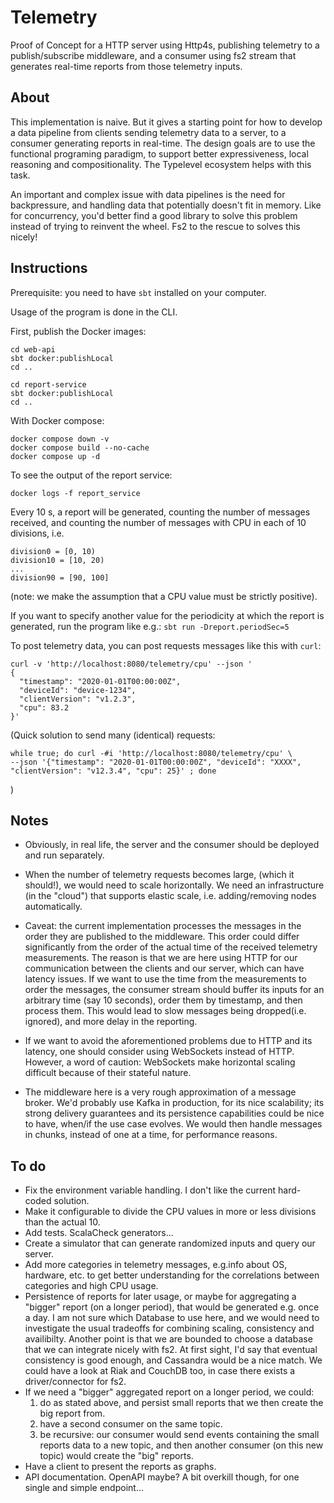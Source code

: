 # Telemetry

Proof of Concept for a HTTP server using Http4s, publishing telemetry to a publish/subscribe middleware, and
a consumer using fs2 stream that generates real-time reports from those telemetry inputs.

## About

This implementation is naive. But it gives a starting point for how to develop a data pipeline from clients
sending telemetry data to a server, to a consumer generating reports in real-time. The design goals are to
use the functional programing paradigm, to support better expressiveness, local reasoning and
compositionality. The Typelevel ecosystem helps with this task.

An important and complex issue with data pipelines is the need for backpressure, and handling data that
potentially doesn't fit in memory. Like for concurrency, you'd better find a good library to solve this 
problem instead of trying to reinvent the wheel. Fs2 to the rescue to solves this nicely!

## Instructions

Prerequisite: you need to have `sbt` installed on your computer.

Usage of the program is done in the CLI.

First, publish the Docker images:
```
cd web-api
sbt docker:publishLocal
cd ..
```
```
cd report-service
sbt docker:publishLocal
cd ..
 ```

With Docker compose:
```
docker compose down -v
docker compose build --no-cache
docker compose up -d
```

To see the output of the report service:
```
docker logs -f report_service
```

Every 10 s, a report will be generated, counting the number of messages received, and counting the number of
messages with CPU in each of 10 divisions, i.e. 
```
division0 = [0, 10)
division10 = [10, 20)
...
division90 = [90, 100]
```
(note: we make the assumption that a CPU value must be strictly positive).

If you want to specify another value for the periodicity at which the report is generated, run the program
like e.g.:
`sbt run -Dreport.periodSec=5`

To post telemetry data, you can post requests messages like this with `curl`:
```
curl -v 'http://localhost:8080/telemetry/cpu' --json '
{
  "timestamp": "2020-01-01T00:00:00Z",
  "deviceId": "device-1234",
  "clientVersion": "v1.2.3",
  "cpu": 83.2
}'
```

(Quick solution to send many (identical) requests:
```
while true; do curl -#i 'http://localhost:8080/telemetry/cpu' \
--json '{"timestamp": "2020-01-01T00:00:00Z", "deviceId": "XXXX", "clientVersion": "v12.3.4", "cpu": 25}' ; done
```
)

## Notes

* Obviously, in real life, the server and the consumer should be deployed and run separately.

* When the number of telemetry requests becomes large, (which it should!), we would need to scale
horizontally. We need an infrastructure (in the "cloud") that supports elastic scale, i.e. adding/removing
nodes automatically.

* Caveat: the current implementation processes the messages in the order they are published to the middleware.
This order could differ significantly from the order of the actual time of the received telemetry
measurements. The reason is that we are here using HTTP for our communication between the clients and our
server, which can have latency issues. If we want to use the time from the measurements to order the messages,
the consumer stream should buffer its inputs for an arbitrary time (say 10 seconds), order them by timestamp,
and then process them. This would lead to slow messages being dropped(i.e. ignored), and more delay in the
reporting.

* If we want to avoid the aforementioned problems due to HTTP and its latency, one should consider using
WebSockets instead of HTTP. However, a word of caution: WebSockets make horizontal scaling difficult because
of their stateful nature.

* The middleware here is a very rough approximation of a message broker. We'd probably use Kafka in
production, for its nice scalability; its strong delivery guarantees and its persistence capabilities could be
nice to have, when/if the use case evolves. We would then handle messages in chunks, instead of one at a time,
for performance reasons.

## To do

* Fix the environment variable handling. I don't like the current hard-coded solution.
* Make it configurable to divide the CPU values in more or less divisions than the actual 10.
* Add tests. ScalaCheck generators...
* Create a simulator that can generate randomized inputs and query our server.
* Add more categories in telemetry messages, e.g.info about OS, hardware, etc. to get better understanding for
the correlations between categories and high CPU usage.
* Persistence of reports for later usage, or maybe for aggregating a "bigger" report (on a longer period), that
would be generated e.g. once a day. I am not sure which Database to use here, and we would need to investigate
the usual tradeoffs for combining scaling, consistency and availibilty. Another point is that we are bounded
to choose a database that we can integrate nicely with fs2. At first sight, I'd say that eventual consistency
is good enough, and Cassandra would be a nice match. We could have a look at Riak and CouchDB too, in case
there exists a driver/connector for fs2.
* If we need a "bigger" aggregated report on a longer period, we could:
  1. do as stated above, and persist small reports that we then create the big report from.
  2. have a second consumer on the same topic.
  3. be recursive: our consumer would send events containing the small reports data to a new topic, and then
another consumer (on this new topic) would create the "big" reports.
* Have a client to present the reports as graphs.
* API documentation. OpenAPI maybe? A bit overkill though, for one single and simple endpoint...
